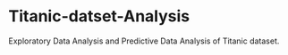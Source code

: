 # Titanic-datset-Analysis
Exploratory Data Analysis and Predictive Data Analysis of Titanic dataset.
